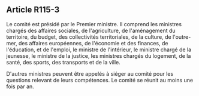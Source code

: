## Article R115-3

Le comité est présidé par le Premier ministre. Il comprend les ministres chargés des affaires sociales, de
l'agriculture, de l'aménagement du territoire, du budget, des collectivités territoriales, de la culture, de l'outre-
mer, des affaires européennes, de l'économie et des finances, de l'éducation, et de l'emploi, le ministre de
l'intérieur, le ministre chargé de la jeunesse, le ministre de la justice, les ministres chargés du logement, de la
santé, des sports, des transports et de la ville.

D'autres ministres peuvent être appelés à siéger au comité pour les questions relevant de leurs compétences.
Le comité se réunit au moins une fois par an.

